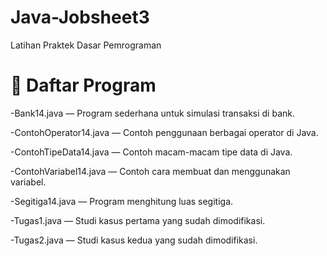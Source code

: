 # Java-Jobsheet3
Latihan Praktek Dasar Pemrograman

# 🦊 Daftar Program
-Bank14.java — Program sederhana untuk simulasi transaksi di bank.

-ContohOperator14.java — Contoh penggunaan berbagai operator di Java.

-ContohTipeData14.java — Contoh macam-macam tipe data di Java.

-ContohVariabel14.java — Contoh cara membuat dan menggunakan variabel.

-Segitiga14.java — Program menghitung luas segitiga.

-Tugas1.java — Studi kasus pertama yang sudah dimodifikasi.

-Tugas2.java — Studi kasus kedua yang sudah dimodifikasi.
